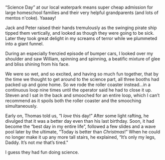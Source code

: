 “Science Day” at our local waterpark means super cheap admission for large homeschool families and their very helpful grandparents (and lots of mentos n'coke). Yaaaay! 

 Jack and Peter raised their hands tremulously as the swinging pirate ship tipped them vertically, and looked as though they were going to be sick. Later they took great delight in my screams of terror while we plummeted into a giant funnel. 

 During an especially frenzied episode of bumper cars, I looked over my shoulder and saw William, spinning and spinning, a beatific mixture of glee and bliss shining from his face. 

 We were so wet, and so excited, and having so much fun together, that by the time we thought to get around to the science part, all three booths had packed up and gone home. So we rode the roller coaster instead…in a continuous loop nine times until the operator said he had to close it up. Steven and I sat in the back and smooched for an entire loop, which I can’t recommend as it spoils both the roller coaster and the smooching simultaneously. 

 Early on, Thomas told us, “I _love_ this day!” After some light rafting, he divulged that it was a better day even than his last birthday. Soon, it had become the “best day in my entire life”, followed a few slides and a wave pool later by the ultimate, “Today is better than _Christmas_!” When he could no longer make it up any more tall stairs, he explained, “It’s only my legs, Daddy. It’s not _me_ that’s tired." 

 I guess they had fun doing science. 

